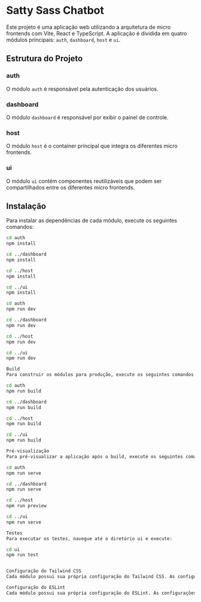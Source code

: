 # Satty Sass Chatbot

Este projeto é uma aplicação web utilizando a arquitetura de micro frontends com Vite, React e TypeScript. A aplicação é dividida em quatro módulos principais: `auth`, `dashboard`, `host` e `ui`.

## Estrutura do Projeto



### auth

O módulo `auth` é responsável pela autenticação dos usuários.

### dashboard

O módulo `dashboard` é responsável por exibir o painel de controle.

### host

O módulo `host` é o container principal que integra os diferentes micro frontends.

### ui

O módulo `ui` contém componentes reutilizáveis que podem ser compartilhados entre os diferentes micro frontends.

## Instalação

Para instalar as dependências de cada módulo, execute os seguintes comandos:

```sh
cd auth
npm install

cd ../dashboard
npm install

cd ../host
npm install

cd ../ui
npm install

cd auth
npm run dev

cd ../dashboard
npm run dev

cd ../host
npm run dev

cd ../ui
npm run dev

Build
Para construir os módulos para produção, execute os seguintes comandos:

cd auth
npm run build

cd ../dashboard
npm run build

cd ../host
npm run build

cd ../ui
npm run build

Pré-visualização
Para pré-visualizar a aplicação após o build, execute os seguintes comandos:

cd auth
npm run serve

cd ../dashboard
npm run serve

cd ../host
npm run preview

cd ../ui
npm run serve

Testes
Para executar os testes, navegue até o diretório ui e execute:

cd ui
npm run test


Configuração do Tailwind CSS
Cada módulo possui sua própria configuração do Tailwind CSS. As configurações podem ser encontradas nos arquivos tailwind.config.js de cada módulo.

Configuração do ESLint
Cada módulo possui sua própria configuração do ESLint. As configurações podem ser encontradas nos arquivos eslint.config.js de cada módulo.
